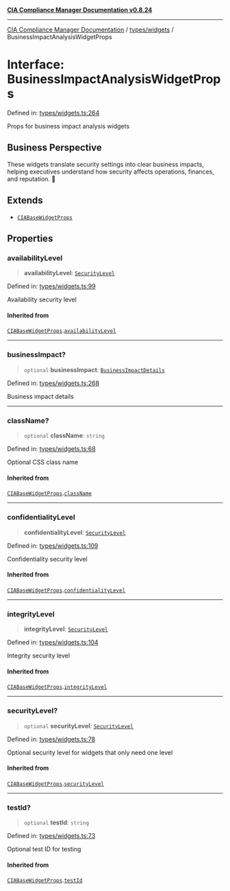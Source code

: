 [**CIA Compliance Manager Documentation v0.8.24**](../../../README.md)

***

[CIA Compliance Manager Documentation](../../../modules.md) / [types/widgets](../README.md) / BusinessImpactAnalysisWidgetProps

# Interface: BusinessImpactAnalysisWidgetProps

Defined in: [types/widgets.ts:264](https://github.com/Hack23/cia-compliance-manager/blob/8f5d084752ccee354557e96bf8b49239fb671c91/src/types/widgets.ts#L264)

Props for business impact analysis widgets

## Business Perspective

These widgets translate security settings into clear business impacts,
helping executives understand how security affects operations, finances,
and reputation. 💼

## Extends

- [`CIABaseWidgetProps`](CIABaseWidgetProps.md)

## Properties

### availabilityLevel

> **availabilityLevel**: [`SecurityLevel`](../../cia/type-aliases/SecurityLevel.md)

Defined in: [types/widgets.ts:99](https://github.com/Hack23/cia-compliance-manager/blob/8f5d084752ccee354557e96bf8b49239fb671c91/src/types/widgets.ts#L99)

Availability security level

#### Inherited from

[`CIABaseWidgetProps`](CIABaseWidgetProps.md).[`availabilityLevel`](CIABaseWidgetProps.md#availabilitylevel)

***

### businessImpact?

> `optional` **businessImpact**: [`BusinessImpactDetails`](../../interfaces/BusinessImpactDetails.md)

Defined in: [types/widgets.ts:268](https://github.com/Hack23/cia-compliance-manager/blob/8f5d084752ccee354557e96bf8b49239fb671c91/src/types/widgets.ts#L268)

Business impact details

***

### className?

> `optional` **className**: `string`

Defined in: [types/widgets.ts:68](https://github.com/Hack23/cia-compliance-manager/blob/8f5d084752ccee354557e96bf8b49239fb671c91/src/types/widgets.ts#L68)

Optional CSS class name

#### Inherited from

[`CIABaseWidgetProps`](CIABaseWidgetProps.md).[`className`](CIABaseWidgetProps.md#classname)

***

### confidentialityLevel

> **confidentialityLevel**: [`SecurityLevel`](../../cia/type-aliases/SecurityLevel.md)

Defined in: [types/widgets.ts:109](https://github.com/Hack23/cia-compliance-manager/blob/8f5d084752ccee354557e96bf8b49239fb671c91/src/types/widgets.ts#L109)

Confidentiality security level

#### Inherited from

[`CIABaseWidgetProps`](CIABaseWidgetProps.md).[`confidentialityLevel`](CIABaseWidgetProps.md#confidentialitylevel)

***

### integrityLevel

> **integrityLevel**: [`SecurityLevel`](../../cia/type-aliases/SecurityLevel.md)

Defined in: [types/widgets.ts:104](https://github.com/Hack23/cia-compliance-manager/blob/8f5d084752ccee354557e96bf8b49239fb671c91/src/types/widgets.ts#L104)

Integrity security level

#### Inherited from

[`CIABaseWidgetProps`](CIABaseWidgetProps.md).[`integrityLevel`](CIABaseWidgetProps.md#integritylevel)

***

### securityLevel?

> `optional` **securityLevel**: [`SecurityLevel`](../../cia/type-aliases/SecurityLevel.md)

Defined in: [types/widgets.ts:78](https://github.com/Hack23/cia-compliance-manager/blob/8f5d084752ccee354557e96bf8b49239fb671c91/src/types/widgets.ts#L78)

Optional security level for widgets that only need one level

#### Inherited from

[`CIABaseWidgetProps`](CIABaseWidgetProps.md).[`securityLevel`](CIABaseWidgetProps.md#securitylevel)

***

### testId?

> `optional` **testId**: `string`

Defined in: [types/widgets.ts:73](https://github.com/Hack23/cia-compliance-manager/blob/8f5d084752ccee354557e96bf8b49239fb671c91/src/types/widgets.ts#L73)

Optional test ID for testing

#### Inherited from

[`CIABaseWidgetProps`](CIABaseWidgetProps.md).[`testId`](CIABaseWidgetProps.md#testid)

